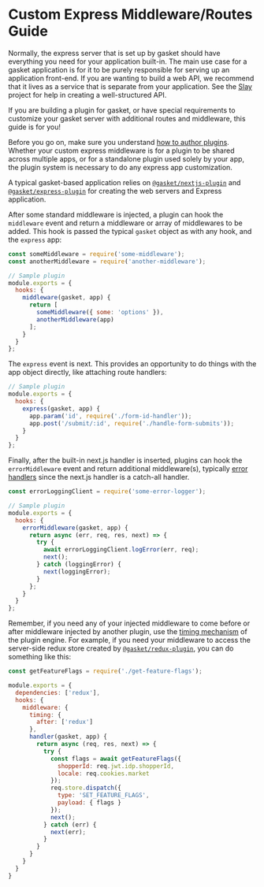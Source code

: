 # Custom Express Middleware/Routes Guide

Normally, the express server that is set up by gasket should have everything you
need for your application built-in. The main use case for a gasket application
is for it to be purely responsible for serving up an application front-end. If
you are wanting to build a web API, we recommend that it lives as a service that
is separate from your application. See the
[Slay](https://github.com/godaddy/slay) project for help in creating a
well-structured API.

If you are building a plugin for gasket, or have special requirements to
customize your gasket server with additional routes and middleware, this guide
is for you!

Before you go on, make sure you understand
[how to author plugins](https://github.com/godaddy/gasket/tree/master/packages/gasket-plugin-engine#authoring-plugins).
Whether your custom express middleware is for a plugin to be shared across
multiple apps, or for a standalone plugin used solely by your app, the plugin
system is necessary to do any express app customization.

A typical gasket-based application relies on 
[`@gasket/nextjs-plugin`](https://github.com/godaddy/gasket/tree/master/packages/gasket-nextjs-plugin#gasketnextjs-plugin) and
[`@gasket/express-plugin`](https://github.com/godaddy/gasket/tree/master/packages/gasket-express-plugin#gasketexpress-plugin)
for creating the web servers and Express application.

After some standard middleware is injected, a plugin can hook the `middleware`
event and return a middleware or array of middlewares to be added. This hook
is passed the typical `gasket` object as with any hook, and the `express` app:

```js
const someMiddleware = require('some-middleware');
const anotherMiddleware = require('another-middleware');

// Sample plugin
module.exports = {
  hooks: {
    middleware(gasket, app) {
      return [
        someMiddleware({ some: 'options' }),
        anotherMiddleware(app)
      ];
    }
  }
};
```

The `express` event is next. This provides an opportunity to do things with the
app object directly, like attaching route handlers:

```js
// Sample plugin
module.exports = {
  hooks: {
    express(gasket, app) {
      app.param('id', require('./form-id-handler'));
      app.post('/submit/:id', require('./handle-form-submits'));
    }
  }
};
```

Finally, after the built-in next.js handler is inserted, plugins can hook the
`errorMiddleware` event and return additional middleware(s), typically
[error handlers](http://expressjs.com/en/guide/error-handling.html) since
the next.js handler is a catch-all handler.

```js
const errorLoggingClient = require('some-error-logger');

// Sample plugin
module.exports = {
  hooks: {
    errorMiddleware(gasket, app) {
      return async (err, req, res, next) => {
        try {
          await errorLoggingClient.logError(err, req);
          next();
        } catch (loggingError) {
          next(loggingError);
        }
      };
    }
  }
};
```

Remember, if you need any of your injected middleware to come before or after
middleware injected by another plugin, use the
[timing mechanism](https://github.com/godaddy/gasket/tree/master/packages/gasket-plugin-engine#hooks)
of the plugin engine. For example, if you need your middleware to access
the server-side redux store created by
[`@gasket/redux-plugin`](https://github.com/godaddy/gasket/tree/master/packages/gasket-redux-plugin#gasketredux-plugin),
you can do something like this:

```js
const getFeatureFlags = require('./get-feature-flags');

module.exports = {
  dependencies: ['redux'],
  hooks: {
    middleware: {
      timing: {
        after: ['redux']
      },
      handler(gasket, app) {
        return async (req, res, next) => {
          try {
            const flags = await getFeatureFlags({
              shopperId: req.jwt.idp.shopperId,
              locale: req.cookies.market
            });
            req.store.dispatch({
              type: 'SET_FEATURE_FLAGS',
              payload: { flags }
            });
            next();
          } catch (err) {
            next(err);
          }
        }
      }
    }
  }
}
```
